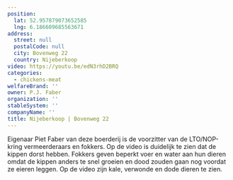 ```yaml
---
position:
  lat: 52.957879073652585
  lng: 6.186609685563671
address:
  street: null
  postalCode: null
  city: Bovenweg 22
  country: Nijeberkoop
video: https://youtu.be/edN3rhD2BRQ
categories:
  - chickens-meat
welfareBrand: ''
owner: P.J. Faber
organization: ''
stableSystem: ''
companyName: ''
title: Nijeberkoop | Bovenweg 22
---
```


Eigenaar Piet Faber van deze boerderij is de voorzitter van de LTO/NOP-kring vermeerderaars en fokkers. Op de video is duidelijk te zien dat de kippen dorst hebben. Fokkers geven beperkt voer en water aan hun dieren omdat de kippen anders te snel groeien en dood zouden gaan nog voordat ze eieren leggen. Op de video zijn kale, verwonde en dode dieren te zien.
